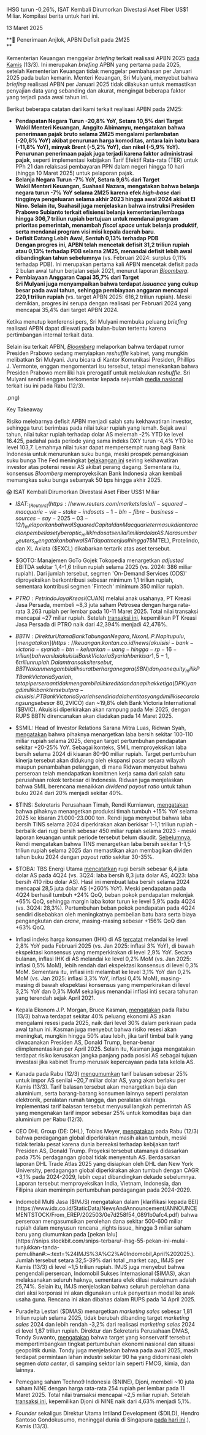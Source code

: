 IHSG turun -0,26%, ISAT Kembali Dirumorkan Divestasi Aset Fiber US$1 Miliar. Kompilasi berita untuk hari ini.

13 Maret 2025

**📃 Penerimaan Anjlok, APBN Defisit pada 2M25  
**

Kementerian Keuangan menggelar _briefing_ terkait realisasi APBN 2025 [pada Kamis](https://www.youtube.com/live/2_0if9epJjM) (13/3). Ini merupakan _briefing_ APBN yang pertama pada 2025, setelah Kementerian Keuangan tidak menggelar pembahasan per Januari 2025 pada bulan kemarin. Menteri Keuangan, Sri Mulyani, menyebut bahwa _briefing_ realisasi APBN per Januari 2025 tidak dilakukan untuk memastikan penyajian data yang sebanding dan akurat, mengingat beberapa faktor yang terjadi pada awal tahun ini.

Berikut beberapa catatan dari kami terkait realisasi APBN pada 2M25:

- **Pendapatan Negara Turun -20,8% YoY, Setara 10,5% dari Target  
  Wakil Menteri Keuangan, Anggito Abimanyu, mengatakan bahwa penerimaan pajak bruto selama 2M25 mengalami perlambatan (\-20,8% YoY) akibat penurunan harga komoditas, antara lain batu bara (-11,8% YoY), minyak Brent (-5,2% YoY), dan nikel (-5,9% YoY). Penurunan penerimaan pajak juga terjadi karena faktor administrasi pajak**, seperti implementasi kebijakan Tarif Efektif Rata-rata (TER) untuk PPh 21 dan relaksasi pembayaran PPN dalam negeri hingga 10 hari (hingga 10 Maret 2025) untuk pelaporan pajak.
- **Belanja Negara Turun -7% YoY, Setara 9,6% dari Target  
  Wakil Menteri Keuangan, Suahasil Nazara, mengatakan bahwa belanja negara turun -7% YoY selama 2M25 karena efek _high-base_ dari tingginya pengeluaran selama akhir 2023 hingga awal 2024 akibat El Nino. Selain itu, Suahasil juga menjelaskan bahwa instruksi Presiden Prabowo Subianto terkait efisiensi belanja kementerian/lembaga hingga 306,7 triliun rupiah bertujuan untuk mendanai program prioritas pemerintah, menambah _fiscal space_ untuk belanja produktif, serta mendanai program visi misi kepala daerah baru**.
- **Defisit Datang Lebih Awal, Sentuh 0,13% terhadap PDB  
  Dengan progres ini, APBN telah mencetak defisit 31,2 triliun rupiah atau 0,13% terhadap PDB selama 2M25, menandai defisit lebih awal dibandingkan tahun sebelumnya** (vs. Februari 2024: surplus 0,11% terhadap PDB). Ini merupakan pertama kali APBN mencetak defisit pada 2 bulan awal tahun berjalan sejak 2021, menurut laporan _[Bloomberg](https://www.bloomberg.com/news/articles/2025-03-13/indonesia-posts-rare-early-budget-deficit-as-revenues-slump-21)_.
- **Pembiayaan Anggaran Capai 35,7% dari Target  
  Sri Mulyani juga menyampaikan bahwa terdapat _issuance_ yang cukup besar pada awal tahun, sehingga pembiayaan anggaran mencapai 220,1 triliun rupiah** (vs. target APBN 2025: 616,2 triliun rupiah). Meski demikian, progres ini serupa dengan realisasi per Februari 2024 yang mencapai 35,4% dari target APBN 2024.

Ketika menutup konferensi pers, Sri Mulyani membuka peluang _briefing_ realisasi APBN dapat dilewati pada bulan-bulan tertentu karena pertimbangan internal terkait data.

Selain isu terkait APBN, _[Bloomberg](https://www.bloomberg.com/news/articles/2025-03-13/indonesia-official-stays-mum-amid-speculation-of-cabinet-shakeup)_ melaporkan bahwa terdapat rumor Presiden Prabowo sedang menyiapkan _reshuffle_ kabinet, yang mungkin melibatkan Sri Mulyani. Juru bicara di Kantor Komunikasi Presiden, Phillips J. Vermonte, enggan mengomentari isu tersebut, tetapi menekankan bahwa Presiden Prabowo memiliki hak prerogatif untuk melakukan _reshuffle_. Sri Mulyani sendiri enggan berkomentar kepada sejumlah [media nasional](https://nasional.kompas.com/read/2025/03/12/19433961/sri-mulyani-senyum-saat-ditanya-isu-bakal-mundur-dari-kabinet) terkait isu ini pada Rabu (12/3).

.png)

Key Takeaway

Risiko melebarnya defisit APBN menjadi salah satu kekhawatiran investor, sehingga turut berimbas pada nilai tukar rupiah yang lemah. Sejak awal tahun, nilai tukar rupiah terhadap dolar AS melemah -2% YTD ke level 16.425, padahal pada periode yang sama indeks DXY turun -4,4% YTD ke level 103,7. Lemahnya nilai tukar dapat mempersempit ruang bagi Bank Indonesia untuk menurunkan suku bunga, meski prospek pemangkasan suku bunga The Fed meningkat [belakangan ini](https://snips.stockbit.com/snips-terbaru/bursa-as-anjlok-ditekan-kekhawatiran-resesi) seiring kekhawatiran investor atas potensi resesi AS akibat perang dagang. Sementara itu, konsensus _Bloomberg_ memproyeksikan Bank Indonesia akan kembali memangkas suku bunga sebanyak 50 bps hingga akhir 2025.

😱 ISAT Kembali Dirumorkan Divestasi Aset Fiber US$1 Miliar

- []()$ISAT: _[Reuters](https://www.reuters.com/markets/asia/i-squared-macquarie-vie-stake-indosats-1-bln-fibre-business-sources-say-2025-03-12/)_ melaporkan bahwa I Squared Capital dan Macquarie termasuk di antara calon pembeli aset _fiber optic_ milik Indosat senilai 1 miliar dolar AS. Narasumber _Reuters_ mengatakan bahwa ISAT dapat menjual hingga 75% saham bisnis _fiber_-nya, dengan penawaran akhir akan jatuh tempo pada April 2025. Meski demikian, narasumber _Reuters_ mengatakan bahwa belum ada keputusan akhir yang dibuat dalam transaksi tersebut, serta porsi saham dan jangka waktu dapat berubah tergantung pada kondisi _market_. ISAT belum mengomentari isu ini. Isu divestasi bisnis _fiber_ ISAT sendiri telah muncul setidaknya [sejak 2023](https://snips.stockbit.com/snips-terbaru/isat-diisukan-jual-aset-fiber-us1-miliar-apa-dampaknya). Sebelumnya, _[DealStreetAsia](https://snips.stockbit.com/snips-terbaru/anak-usaha-towr-dirumorkan-incar-aset-fiber-optik-link#:~:text=Dalam%20berita%20yang%20lain%2C%C2%A0DealStreetAsia%20juga%20melaporkan%20bahwa%C2%A0Indosat%C2%A0(%24ISAT)%C2%A0sedang%20mempertimbangkan%20opsi%20untuk%20menjual%20aset%20fiber%20optiknya%C2%A0senilai%C2%A01%2C5%E2%80%932%20miliar%20dolar%20AS%2C%20dengan%C2%A0Dayamitra%20Telekomunikasi%C2%A0(%24MTEL)%2C%C2%A0Protelindo%2C%C2%A0dan%20XL%20Axiata%C2%A0(%24EXCL)%C2%A0dikabarkan%20tertarik%C2%A0atas%20aset%20tersebut.)_ pada September 2024 melaporkan bahwa Dayamitra Telekomunikasi ($MTEL), Protelindo, dan XL Axiata ($EXCL) dikabarkan tertarik atas aset tersebut.
- $GOTO: Manajemen GoTo Gojek Tokopedia menargetkan _adjusted_ EBITDA sekitar 1,4-1,6 triliun rupiah selama 2025 (vs. 2024: 386 miliar rupiah). Dari jumlah tersebut, segmen 'On-Demand Services (ODS)' diproyeksikan berkontribusi sebesar minimum 1,1 triliun rupiah, sementara kontribusi segmen 'Fintech' minimum 350 miliar rupiah.
- $PTRO: Petrindo Jaya Kreasi ($CUAN) melalui anak usahanya, PT Kreasi Jasa Persada, membeli ~8,3 juta saham Petrosea dengan harga rata-rata 3.263 rupiah per lembar pada 10-11 Maret 2025. Total nilai transaksi mencapai ~27 miliar rupiah. Setelah [transaksi ini](https://www.idx.co.id/StaticData/NewsAndAnnouncement/ANNOUNCEMENTSTOCK/From_EREP/202503/2d244038c7_c2ead8f13d.pdf), kepemilikan PT Kreasi Jasa Persada di PTRO naik dari 42,394% menjadi 42,476%.
- $BBTN: Direktur Utama Bank Tabungan Negara, Nixon L.P. Napitupulu, [mengatakan](https://keuangan.kontan.co.id/news/akuisisi-bank-victoria-syariah-btn-keluarkan-uang-hingga-rp-16-triliun) bahwa nilai akuisisi Bank Victoria Syariah berkisar 1,5-1,6 triliun rupiah. Dalam transaksi tersebut, BBTN akan mengambil alih surat berharga negara (SBN) dan _loan equity_ milik PT Bank Victoria Syariah, tetapi perseroan tidak mengambil alih kredit dan dana pihak ketiga (DPK) yang dimiliki bank tersebut pra-akuisisi. PT Bank Victoria Syariah sendiri adalah entitas yang dimiliki secara langsung sebesar ~80,2% oleh Victoria Investama ($VICO) dan ~19,8% oleh Bank Victoria International ($BVIC). Akuisisi diperkirakan akan rampung pada Mei 2025, dengan RUPS BBTN direncanakan akan diadakan pada 14 Maret 2025.
- $SMIL: Head of Investor Relations Sarana Mitra Luas, Ridwan Syah, [mengatakan](https://industri.kontan.co.id/news/sarana-mitra-smil-gencar-ekspansi-incar-laba-sekitar-rp-100-miliar-pada-2025) bahwa pihaknya menargetkan laba bersih sekitar 100-110 miliar rupiah selama 2025, dengan target pertumbuhan pendapatan sekitar +20-25% YoY. Sebagai konteks, SMIL memproyeksikan laba bersih selama 2024 di kisaran 80-90 miliar rupiah. Target pertumbuhan kinerja tersebut akan didukung oleh ekspansi pasar secara wilayah maupun penambahan pelanggan, di mana Ridwan menyebut bahwa perseroan telah mendapatkan komitmen kerja sama dari salah satu perusahaan rokok terbesar di Indonesia. Ridwan juga menjelaskan bahwa SMIL berencana menaikkan _dividend payout ratio_ untuk tahun buku 2024 dari 20% menjadi sekitar 40%.
- $TINS: Sekretaris Perusahaan Timah, Rendi Kurniawan, [mengatakan](https://industri.kontan.co.id/news/timah-tins-targetkan-produksi-naik-15-tahun-ini) bahwa pihaknya menargetkan produksi timah tumbuh +15% YoY selama 2025 ke kisaran 21.000-23.000 ton. Rendi juga menyebut bahwa laba bersih TINS selama 2024 diperkirakan akan berkisar 1-1,1 triliun rupiah - berbalik dari rugi bersih sebesar 450 miliar rupiah selama 2023 - meski laporan keuangan untuk periode tersebut belum diaudit. [Sebelumnya](https://snips.stockbit.com/snips-terbaru/-wholesales-mobil-11-yoy-pada-januari-2025-motor-6-yoy#:~:text=%24TINS%3A%20Sekretaris%20Perusahaan,30%E2%80%9335%25.), Rendi mengatakan bahwa TINS menargetkan laba bersih sekitar 1-1,5 triliun rupiah selama 2025 dan memastikan akan membagikan dividen tahun buku 2024 dengan _payout ratio_ sekitar 30-35%.
- $TOBA: TBS Energi Utama [mencatatkan](https://www.idx.co.id/StaticData/NewsAndAnnouncement/ANNOUNCEMENTSTOCK/From_EREP/202403/20250312173131-49995-0/TBS_Laporan%20Keuangan%2031%20Desember%202024.pdf) rugi bersih sebesar 6,4 juta dolar AS pada 4Q24 (vs. 3Q24: laba bersih 8,3 juta dolar AS, 4Q23: laba bersih 410 ribu dolar AS). Hasil ini membuat laba bersih selama 2024 mencapai 28,5 juta dolar AS (+260% YoY). Meski pendapatan pada 4Q24 berhasil tumbuh +24% QoQ, beban pokok pendapatan melonjak +65% QoQ, sehingga margin laba kotor turun ke level 5,9% pada 4Q24 (vs. 3Q24: 28,3%). Pertumbuhan beban pokok pendapatan pada 4Q24 sendiri disebabkan oleh meningkatnya pembelian batu bara serta biaya pengangkutan dan _crane_, masing-masing sebesar +156% QoQ dan +63% QoQ.

- Inflasi indeks harga konsumen (IHK) di AS [tercatat](https://www.bls.gov/news.release/cpi.nr0.htm) melandai ke level 2,8% YoY pada Februari 2025 (vs. Jan 2025: inflasi 3% YoY), di bawah ekspektasi konsensus yang memperkirakan di level 2,9% YoY. Secara bulanan, inflasi IHK di AS melandai ke level 0,2% MoM (vs. Jan 2025: inflasi 0,5% MoM), lebih rendah dari ekspektasi konsensus di level 0,3% MoM. Sementara itu, inflasi inti melambat ke level 3,1% YoY dan 0,2% MoM (vs. Jan 2025: inflasi 3,3% YoY, inflasi 0,4% MoM), masing-masing di bawah ekspektasi konsensus yang memperkirakan di level 3,2% YoY dan 0,3% MoM sekaligus menandai inflasi inti secara tahunan yang terendah sejak April 2021.
- Kepala Ekonom J.P. Morgan, Bruce Kasman, [mengatakan](https://www.reuters.com/markets/us/jp-morgan-economist-sees-40-us-recession-chance-risks-exorbitant-privilege-2025-03-12/) pada Rabu (13/3) bahwa terdapat sekitar 40% peluang ekonomi AS akan mengalami resesi pada 2025, naik dari level 30% dalam perkiraan pada awal tahun ini. Kasman juga menyebut bahwa risiko resesi akan meningkat, mungkin hingga 50% atau lebih, jika tarif timbal balik yang diwacanakan Presiden AS, Donald Trump, benar-benar diimplementasikan per April 2025. Selain itu, Kasman juga mengatakan terdapat risiko kerusakan jangka panjang pada posisi AS sebagai tujuan investasi jika kabinet Trump merusak kepercayaan pada tata kelola AS.
- Kanada pada Rabu (12/3) [mengumumkan](https://www.bloomberg.com/news/articles/2025-03-12/canada-s-21-billion-counter-tariffs-span-metals-to-golf-balls) tarif balasan sebesar 25% untuk impor AS senilai ~20,7 miliar dolar AS, yang akan berlaku per Kamis (13/3). Tarif balasan tersebut akan menargetkan baja dan aluminium, serta barang-barang konsumen lainnya seperti peralatan elektronik, peralatan rumah tangga, dan peralatan olahraga. Implementasi tarif balasan tersebut menyusul langkah pemerintah AS yang mengenakan tarif impor sebesar 25% untuk komoditas baja dan aluminium per Rabu (12/3).
- CEO DHL Group (DE: DHL), Tobias Meyer, [mengatakan](https://www.reuters.com/markets/global-trade-grow-despite-us-tariff-policies-says-dhl-group-ceo-2025-03-12/) pada Rabu (12/3) bahwa perdagangan global diperkirakan masih akan tumbuh, meski tidak terlalu pesat karena dunia bereaksi terhadap kebijakan tarif Presiden AS, Donald Trump. Proyeksi tersebut utamanya didasarkan pada 75% perdagangan global tidak menyentuh AS. Berdasarkan laporan DHL Trade Atlas 2025 yang disiapkan oleh DHL dan New York University, perdagangan global diperkirakan akan tumbuh dengan CAGR +3,1% pada 2024-2029, lebih cepat dibandingkan dekade sebelumnya. Laporan tersebut memproyeksikan India, Vietnam, Indonesia, dan Filipina akan memimpin pertumbuhan perdagangan pada 2024-2029.
- Indomobil Multi Jasa ($IMJS) mengatakan dalam [klarifikasi kepada BEI](https://www.idx.co.id/StaticData/NewsAndAnnouncement/ANNOUNCEMENTSTOCK/From_EREP/202503/0e7d258f54_0891b0afc4.pdf) bahwa perseroan mengasumsikan perolehan dana sekitar 500-600 miliar rupiah dalam menyusun rencana _rights issue_ hingga 3 miliar saham baru yang diumumkan pada [pekan lalu](https://snips.stockbit.com/snips-terbaru/-ihsg-55-pekan-ini-mulai-tunjukkan-tanda-pemulihan#:~:text=%24IMJS%3A%C2%A0Indomobil,April%202025.). Jumlah tersebut setara 32,5-39% dari total _market cap_ IMJS per Kamis (13/3) di level ~1,5 triliun rupiah. IMJS juga menyebut bahwa pengendali perseroan, Indomobil Sukses Internasional ($IMAS), akan melaksanakan seluruh haknya, sementara efek dilusi maksimum adalah 25,74%. Selain itu, IMJS menjelaskan bahwa seluruh perolehan dana dari aksi korporasi ini akan digunakan untuk penyertaan modal ke anak usaha guna. Rencana ini akan dibahas dalam RUPS pada 14 April 2025.
- Puradelta Lestari ($DMAS) menargetkan _marketing sales_ sebesar 1,81 triliun rupiah selama 2025, tidak berubah dibanding target _marketing sales_ 2024 dan lebih rendah -3,2% dari realisasi _marketing sales_ 2024 di level 1,87 triliun rupiah. Direktur dan Sekretaris Perusahaan DMAS, Tondy Suwanto, [mengatakan](https://www.idx.co.id/StaticData/NewsAndAnnouncement/ANNOUNCEMENTSTOCK/From_EREP/202503/6ab1387d56_46e6c6fe64.pdf) bahwa target yang konservatif tersebut mempertimbangkan tingkat pertumbuhan ekonomi nasional dan situasi geopolitik dunia. Tondy juga menjelaskan bahwa pada awal 2025, masih terdapat permintaan lahan industri sekitar 90 ha yang didominasi oleh segmen _data center_, di samping sektor lain seperti FMCG, kimia, dan lainnya.
- Pemegang saham Techno9 Indonesia ($NINE), Djoni, membeli ~10 juta saham NINE dengan harga rata-rata 254 rupiah per lembar pada 11 Maret 2025. Total nilai transaksi mencapai ~2,5 miliar rupiah. Setelah [transaksi ini](https://www.idx.co.id/StaticData/NewsAndAnnouncement/ANNOUNCEMENTSTOCK/From_EREP/202503/c769e847b9_6c8f0387d3.pdf), kepemilikan Djoni di NINE naik dari 4,63% menjadi 5,1%.
- _Founder_ sekaligus Direktur Utama Intiland Development ($DILD), Hendro Santoso Gondokusumo, meninggal dunia di Singapura [pada hari ini](https://ekonomi.bisnis.com/read/20250313/47/1860981/dirut-intiland-dild-hendro-santoso-gondokusumo-meninggal-dunia#:~:text=%22Berita%20Duka%20Cita.,13%2F3%2F2025).), Kamis (13/3).
